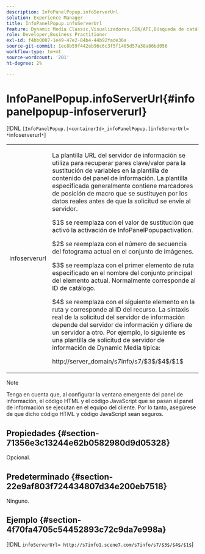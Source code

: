 ```yaml
---
description: InfoPanelPopup.infoServerUrl
solution: Experience Manager
title: InfoPanelPopup.infoServerUrl
feature: Dynamic Media Classic,Visualizadores,SDK/API,Búsqueda de catálogos electrónicos
role: Developer,Business Practitioner
exl-id: f4bb0087-1e49-47e2-84b4-44b92fade36a
source-git-commit: 1ec8b59f442eb96c6c3f5f1405d57a38a86bd056
workflow-type: tm+mt
source-wordcount: '201'
ht-degree: 2%

---
```


# InfoPanelPopup.infoServerUrl{#infopanelpopup-infoserverurl}

[!DNL `[InfoPanelPopup.|<containerId>_infoPanelPopup.]infoServerUrl= *`infoserverurl`*`]

<table id="table_9A6258D9B0DA4A29AA8A6C9BBCFE3662"> 
 <tbody> 
  <tr> 
   <td> <p> <span class="codeph"><span class="varname"> infoserverurl</span></span> </p> </td> 
   <td> <p>La plantilla URL del servidor de información se utiliza para recuperar pares clave/valor para la sustitución de variables en la plantilla de contenido del panel de información. La plantilla especificada generalmente contiene marcadores de posición de macro que se sustituyen por los datos reales antes de que la solicitud se envíe al servidor. </p> <p><span class="codeph"> $1$</span> se reemplaza con el valor de sustitución que activó la  <span class="codeph"> </span> activación de InfoPanelPopupactivation. </p> <p><span class="codeph"> $2$</span> se reemplaza con el número de secuencia del fotograma actual en el conjunto de imágenes. </p> <p><span class="codeph"> $3$</span> se reemplaza con el primer elemento de ruta especificado en el nombre del conjunto principal del elemento actual. Normalmente corresponde al ID de catálogo. </p> <p><span class="codeph"> $4$</span> se reemplaza con el siguiente elemento en la ruta y corresponde al ID del recurso. La sintaxis real de la solicitud del servidor de información depende del servidor de información y difiere de un servidor a otro. Por ejemplo, lo siguiente es una plantilla de solicitud de servidor de información de Dynamic Media típica: </p> <p><span class="codeph"> http://server_domain/s7info/s7/$3$/$4$/$1$</span> </p> </td> 
  </tr> 
 </tbody> 
</table>

>[!NOTE]
>
>Tenga en cuenta que, al configurar la ventana emergente del panel de información, el código HTML y el código JavaScript que se pasan al panel de información se ejecutan en el equipo del cliente. Por lo tanto, asegúrese de que dicho código HTML y código JavaScript sean seguros.

## Propiedades {#section-71356e3c13244e62b0582980d9d05328}

Opcional.

## Predeterminado {#section-22e9af803f724434807d34e200eb7518}

Ninguno.

## Ejemplo {#section-4f70fa4705c54452893c72c9da7e998a}

[!DNL `infoServerUrl= http://s7info1.scene7.com/s7info/s7/$3$/$4$/$1$`]
